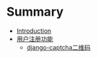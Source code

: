 # Summary

* [Introduction](README.md)
* [用户注册功能](chapter1.md)
  * [django-captcha二维码](chapter1/django-captchaer-wei-ma.md)

